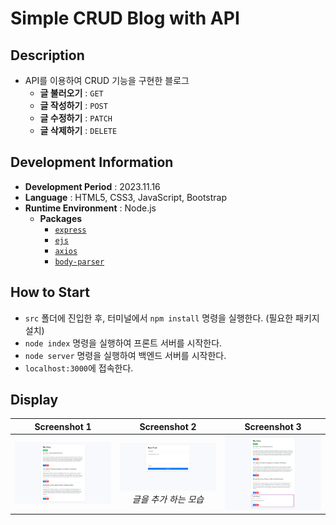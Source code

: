 # Simple CRUD Blog with API

## Description

- API를 이용하여 CRUD 기능을 구현한 블로그
  - **글 불러오기** : `GET`
  - **글 작성하기** : `POST`
  - **글 수정하기** : `PATCH`
  - **글 삭제하기** : `DELETE`

## Development Information

- **Development Period** : 2023.11.16
- **Language** : HTML5, CSS3, JavaScript, Bootstrap
- **Runtime Environment** : Node.js
  - **Packages**
    - [`express`](https://www.npmjs.com/package/express)
    - [`ejs`](https://www.npmjs.com/package/ejs)
    - [`axios`](https://www.npmjs.com/package/axios)
    - [`body-parser`](https://www.npmjs.com/package/body-parser)

## How to Start

- `src` 폴더에 진입한 후, 터미널에서 `npm install` 명령을 실행한다. (필요한 패키지 설치)
- `node index` 명령을 실행하여 프론트 서버를 시작한다.
- `node server` 명령을 실행하여 백엔드 서버를 시작한다.
- `localhost:3000`에 접속한다.

## Display

|              Screenshot 1              |                            Screenshot 2                            |              Screenshot 3              |
| :------------------------------------: | :----------------------------------------------------------------: | :------------------------------------: |
| ![Web Page Screenshot 1](picture1.png) | ![Web Page Screenshot 2](picture2.png) <br/> _글을 추가 하는 모습_ | ![Web Page Screenshot 3](picture3.png) |
